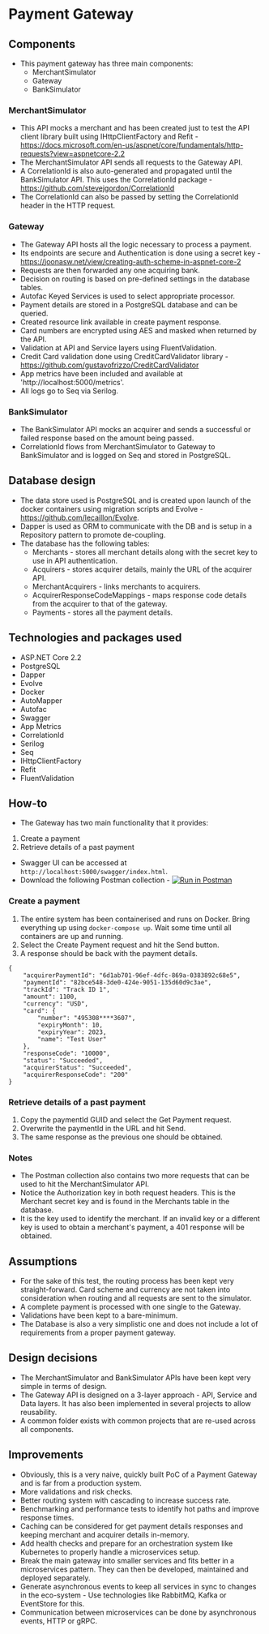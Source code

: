 # Payment Gateway
## Components
- This payment gateway has three main components:
	* MerchantSimulator
	* Gateway
	* BankSimulator

### MerchantSimulator
- This API mocks a merchant and has been created just to test the API client library built using IHttpClientFactory and Refit - https://docs.microsoft.com/en-us/aspnet/core/fundamentals/http-requests?view=aspnetcore-2.2
- The MerchantSimulator API sends all requests to the Gateway API.
- A CorrelationId is also auto-generated and propagated until the BankSimulator API. This uses the CorrelationId package - https://github.com/stevejgordon/CorrelationId
- The CorrelationId can also be passed by setting the CorrelationId header in the HTTP request.

### Gateway
- The Gateway API hosts all the logic necessary to process a payment.
- Its endpoints are secure and Authentication is done using a secret key - https://joonasw.net/view/creating-auth-scheme-in-aspnet-core-2
- Requests are then forwarded any one acquiring bank.
- Decision on routing is based on pre-defined settings in the database tables.
- Autofac Keyed Services is used to select appropriate processor.
- Payment details are stored in a PostgreSQL database and can be queried.
- Created resource link available in create payment response.
- Card numbers are encrypted using AES and masked when returned by the API.
- Validation at API and Service layers using FluentValidation.
- Credit Card validation done using CreditCardValidator library - https://github.com/gustavofrizzo/CreditCardValidator
- App metrics have been included and available at 'http://localhost:5000/metrics'.
- All logs go to Seq via Serilog.

### BankSimulator
- The BankSimulator API mocks an acquirer and sends a successful or failed response based on the amount being passed.
- CorrelationId flows from MerchantSimulator to Gateway to BankSimulator and is logged on Seq and stored in PostgreSQL.

## Database design
- The data store used is PostgreSQL and is created upon launch of the docker containers using migration scripts and Evolve - https://github.com/lecaillon/Evolve.
- Dapper is used as ORM to communicate with the DB and is setup in a Repository pattern to promote de-coupling.
- The database has the following tables:
	* Merchants - stores all merchant details along with the secret key to use in API authentication.
	* Acquirers - stores acquirer details, mainly the URL of the acquirer API.
	* MerchantAcquirers - links merchants to acquirers.
	* AcquirerResponseCodeMappings - maps response code details from the acquirer to that of the gateway.
	* Payments - stores all the payment details.

## Technologies and packages used
- ASP.NET Core 2.2
- PostgreSQL
- Dapper
- Evolve
- Docker
- AutoMapper
- Autofac
- Swagger
- App Metrics
- CorrelationId
- Serilog
- Seq
- IHttpClientFactory
- Refit
- FluentValidation

## How-to
- The Gateway has two main functionality that it provides:
1. Create a payment
2. Retrieve details of a past payment
- Swagger UI can be accessed at `http://localhost:5000/swagger/index.html`.
- Download the following Postman collection - [![Run in Postman](https://run.pstmn.io/button.svg)](https://app.getpostman.com/run-collection/47fc17ea36637b4502d7)

### Create a payment
1. The entire system has been containerised and runs on Docker. Bring everything up using `docker-compose up`. Wait some time until all containers are up and running.
2. Select the Create Payment request and hit the Send button.
3. A response should be back with the payment details.
```
{
    "acquirerPaymentId": "6d1ab701-96ef-4dfc-869a-0383892c68e5",
    "paymentId": "82bce548-3de0-424e-9051-135d60d9c3ae",
    "trackId": "Track ID 1",
    "amount": 1100,
    "currency": "USD",
    "card": {
        "number": "495308****3607",
        "expiryMonth": 10,
        "expiryYear": 2023,
        "name": "Test User"
    },
    "responseCode": "10000",
    "status": "Succeeded",
    "acquirerStatus": "Succeeded",
    "acquirerResponseCode": "200"
}
```

### Retrieve details of a past payment
1. Copy the paymentId GUID and select the Get Payment request.
2. Overwrite the paymentId in the URL and hit Send.
3. The same response as the previous one should be obtained.

### Notes
- The Postman collection also contains two more requests that can be used to hit the MerchantSimulator API.
- Notice the Authorization key in both request headers. This is the Merchant secret key and is found in the Merchants table in the database.
- It is the key used to identify the merchant. If an invalid key or a different key is used to obtain a merchant's payment, a 401 response will be obtained.

## Assumptions
- For the sake of this test, the routing process has been kept very straight-forward. Card scheme and currency are not taken into consideration when routing and all requests are sent to the simulator.
- A complete payment is processed with one single to the Gateway.
- Validations have been kept to a bare-minimum.
- The Database is also a very simplistic one and does not include a lot of requirements from a proper payment gateway.

## Design decisions
- The MerchantSimulator and BankSimulator APIs have been kept very simple in terms of design.
- The Gateway API is designed on a 3-layer approach - API, Service and Data layers. It has also been implemented in several projects to allow reusability.
- A common folder exists with common projects that are re-used across all components.

## Improvements
- Obviously, this is a very naive, quickly built PoC of a Payment Gateway and is far from a production system.
- More validations and risk checks.
- Better routing system with cascading to increase success rate.
- Benchmarking and performance tests to identify hot paths and improve response times.
- Caching can be considered for get payment details responses and keeping merchant and acquirer details in-memory.
- Add health checks and prepare for an orchestration system like Kubernetes to properly handle a microservices setup.
- Break the main gateway into smaller services and fits better in a microservices pattern. They can then be developed, maintained and deployed separately.
- Generate asynchronous events to keep all services in sync to changes in the eco-system - Use technologies like RabbitMQ, Kafka or EventStore for this.
- Communication between microservices can be done by asynchronous events, HTTP or gRPC.